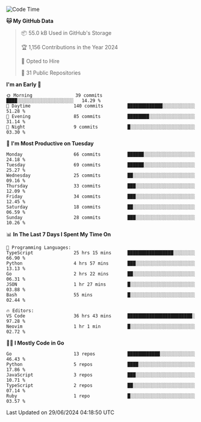<!--START_SECTION:thansetan-waka-->
![Code Time](http://img.shields.io/badge/Code%20Time-38%20hrs%2040%20mins-blue)

**🐱 My GitHub Data** 

> 📦 55.0 kB Used in GitHub's Storage 
 > 
> 🏆 1,156 Contributions in the Year 2024
 > 
> 💼 Opted to Hire
 > 
> 📜 31 Public Repositories 
 > 

**I'm an Early 🐤** 

```text
🌞 Morning                39 commits          ████░░░░░░░░░░░░░░░░░░░░░   14.29 % 
🌆 Daytime                140 commits         █████████████░░░░░░░░░░░░   51.28 % 
🌃 Evening                85 commits          ████████░░░░░░░░░░░░░░░░░   31.14 % 
🌙 Night                  9 commits           █░░░░░░░░░░░░░░░░░░░░░░░░   03.30 % 
```

📅 **I'm Most Productive on Tuesday** 

```text
Monday                   66 commits          ██████░░░░░░░░░░░░░░░░░░░   24.18 % 
Tuesday                  69 commits          ██████░░░░░░░░░░░░░░░░░░░   25.27 % 
Wednesday                25 commits          ██░░░░░░░░░░░░░░░░░░░░░░░   09.16 % 
Thursday                 33 commits          ███░░░░░░░░░░░░░░░░░░░░░░   12.09 % 
Friday                   34 commits          ███░░░░░░░░░░░░░░░░░░░░░░   12.45 % 
Saturday                 18 commits          ██░░░░░░░░░░░░░░░░░░░░░░░   06.59 % 
Sunday                   28 commits          ███░░░░░░░░░░░░░░░░░░░░░░   10.26 % 
```

📊 **In The Last 7 Days I Spent My Time On** 

```text
💬 Programming Languages: 
TypeScript               25 hrs 15 mins      █████████████████░░░░░░░░   66.90 % 
Python                   4 hrs 57 mins       ███░░░░░░░░░░░░░░░░░░░░░░   13.13 % 
Go                       2 hrs 22 mins       ██░░░░░░░░░░░░░░░░░░░░░░░   06.31 % 
JSON                     1 hr 27 mins        █░░░░░░░░░░░░░░░░░░░░░░░░   03.88 % 
Bash                     55 mins             █░░░░░░░░░░░░░░░░░░░░░░░░   02.44 % 

🔥 Editors: 
VS Code                  36 hrs 43 mins      ████████████████████████░   97.28 % 
Neovim                   1 hr 1 min          █░░░░░░░░░░░░░░░░░░░░░░░░   02.72 % 
```

**🧑‍💻 I Mostly Code in Go** 

```text
Go                       13 repos            ████████████░░░░░░░░░░░░░   46.43 % 
Python                   5 repos             ████░░░░░░░░░░░░░░░░░░░░░   17.86 % 
JavaScript               3 repos             ███░░░░░░░░░░░░░░░░░░░░░░   10.71 % 
TypeScript               2 repos             ██░░░░░░░░░░░░░░░░░░░░░░░   07.14 % 
Ruby                     1 repo              █░░░░░░░░░░░░░░░░░░░░░░░░   03.57 % 
```

Last Updated on 29/06/2024 04:18:50 UTC
<!--END_SECTION:thansetan-waka-->